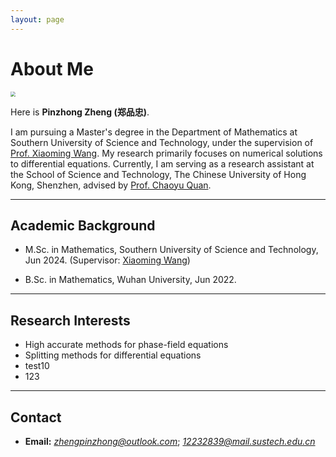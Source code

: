 ```yaml
---
layout: page
---
```


# About Me

<img src="https://zhengpinzhong.github.io/zpz.jpg" class="floatpic" style="zoom:50%;" >

Here is **Pinzhong Zheng (郑品忠)**.

I am pursuing a Master's degree in the Department of Mathematics at Southern University of Science and Technology, under the supervision of [Prof. Xiaoming Wang](https://sites.mst.edu/wangxiaoming/). My research primarily focuses on numerical solutions to differential equations. Currently, I am serving as a research assistant at the School of Science and Technology, The Chinese University of Hong Kong, Shenzhen, advised by [Prof. Chaoyu Quan](https://sites.google.com/site/quanchaoyu/home).

---

## Academic Background

- M.Sc. in Mathematics, Southern University of Science and Technology, Jun 2024. (Supervisor: [Xiaoming Wang](https://sites.mst.edu/wangxiaoming/))

- B.Sc. in Mathematics, Wuhan University, Jun 2022.

---

## Research Interests

- High accurate methods for phase-field equations
- Splitting methods for differential equations
- test10
- 123

---

## Contact

- **Email:** *zhengpinzhong@outlook.com*; *12232839@mail.sustech.edu.cn*
